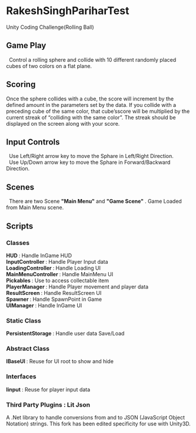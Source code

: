 # RakeshSinghPariharTest
Unity Coding Challenge(Rolling Ball)


<h2> Game Play </h2>
&nbsp Control a rolling sphere and
 collide with 10 different randomly placed cubes of two colors on a flat plane.
 
 <h2> Scoring </h2>
<p>Once the sphere collides with a cube, the score will increment by the defined amount in the
parameters set by the data. If you collide with a preceding cube of the same color, that cube’sscore will be multiplied by the current streak of “colliding with the same color”. The streak should
be displayed on the screen along with your score.</p>

 <h2> Input Controls </h2>
 &nbsp Use Left/Right arrow key to move the Sphare in Left/Right Direction.<br>
 &nbsp Use Up/Down arrow key to move the Sphare in Forward/Backward Direction.<br>
 
 <h2> Scenes </h2>
 <p>&nbsp There are two Scene <b>"Main Menu" </b> and <b> "Game Scene" </b>. Game Loaded from Main Menu scene. </p>
 
 <h2> Scripts </h2>
 <h3> Classes </h3>
 <p>
 <b> HUD </b> : Handle InGame HUD </br>
 <b> InputController </b> : Handle Player Input data  </br>
 <b> LoadingController </b> : Handle Loading UI  </br>
 <b> MainMenuController </b> : Handle MainMenu UI  </br>
 <b> Pickables </b> : Use to access collectable item </br>
 <b> PlayerManager </b> : Handle Player movement and player data  </br>
 <b> ResultScreen </b> : Handle ResultScreen UI  </br>
 <b> Spawner </b> : Handle SpawnPoint in Game  </br>
 <b> UIManager </b> : Handle InGame UI  </br>
 </p>
 <h3> Static Class </h3>
 <p>
 <b> PersistentStorage </b> : Handle user data Save/Load  </br> </p>

 <h3> Abstract Class </h3>
 <p>
 <b> IBaseUI </b> : Reuse for UI root to show and hide  </br></p>
 
 <h3> Interfaces </h3>
 <p>
 <b> Iinput </b> : Reuse for player input data  </br></p>
  
 <h3>Third Party Plugins : Lit Json </h3>
 A .Net library to handle conversions from and to JSON (JavaScript Object Notation) strings. This fork has been edited specificity for use with Unity3D.
 
